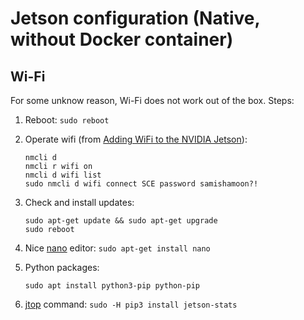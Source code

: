 # Jetson configuration (Native, without Docker container)
## Wi-Fi
For some unknow reason, Wi-Fi does not work out of the box.
Steps:
1. Reboot:
`sudo reboot`
2. Operate wifi (from [Adding WiFi to the NVIDIA Jetson](https://learn.sparkfun.com/tutorials/adding-wifi-to-the-nvidia-jetson/all)):
    ```
    nmcli d
    nmcli r wifi on
    nmcli d wifi list
    sudo nmcli d wifi connect SCE password samishamoon?!
    ```
1. Check and install updates: 
    ```
    sudo apt-get update && sudo apt-get upgrade
    sudo reboot
    ```
1. Nice [nano](https://www.nano-editor.org/) editor: `sudo apt-get install nano`

1. Python packages:
    ```
    sudo apt install python3-pip python-pip
    ```

1. [jtop](https://rnext.it/jetson_stats/) command: 
`sudo -H pip3 install jetson-stats`
    
